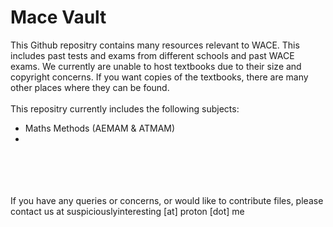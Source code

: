 # Mace Vault
This Github repositry contains many resources relevant to WACE. This includes past tests and exams from different schools and past WACE exams. We currently are unable to host textbooks due to their size and copyright concerns. If you want copies of the textbooks, there are many other places where they can be found.<br><br>
This repositry currently includes the following subjects:
- Maths Methods (AEMAM & ATMAM)
- 
<br><br><br><br>
If you have any queries or concerns, or would like to contribute files, please contact us at suspiciouslyinteresting [at] proton [dot] me

